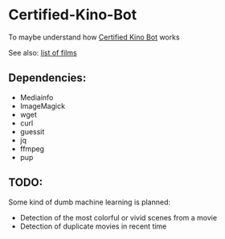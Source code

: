 # Certified-Kino-Bot
To maybe understand how [Certified Kino Bot](https://www.facebook.com/certifiedkino/) works

See also: [list of films](https://kino.caretas.club)

## Dependencies:
* Mediainfo
* ImageMagick
* wget
* curl
* guessit
* jq
* ffmpeg
* pup

## TODO:
Some kind of dumb machine learning is planned:
* Detection of the most colorful or vivid scenes from a movie
* Detection of duplicate movies in recent time

